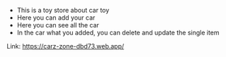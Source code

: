 * This is a toy store about car toy
* Here you can add your car
* Here you can see all the car
* In the car what you added, you can delete and update the single item

Link: https://carz-zone-dbd73.web.app/
